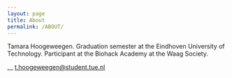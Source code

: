 ```yaml
---
layout: page
title: About
permalink: /ABOUT/
---
```


Tamara Hoogeweegen.
Graduation semester at the Eindhoven University of Technology.
Participant at the Biohack Academy at the Waag Society.


__ [t.hoogeweegen@student.tue.nl](mailto:t.hoogeweegen@student.tue.nl)
